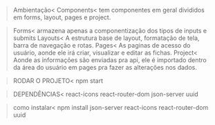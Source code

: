 >Ambientação<
 >Components< tem componentes em geral divididos em forms, layout, pages e project.

 >Forms< armazena apenas a componentização dos tipos de inputs e submits
 >Layouts< A estrutura base de layout, formatação de tela, barra de navegação e rotas.
 >Pages< As paginas de acesso do usuário, aonde ele irá criar, visualizar e editar as fichas.
 >Project< Aonde as informações são enviadas pra api, ele é importado dentro da área do usuário em pages pra fazer as alterações nos dados.



 >RODAR O PROJETO<
  >npm start

 >DEPENDÊNCIAS<
  >react-icons
  >react-router-dom
  >json-server
  >uuid

 >como instalar<
  >npm install json-server react-icons react-router-dom uuid